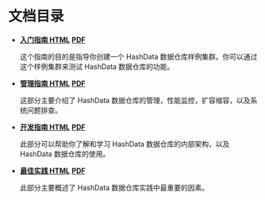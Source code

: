 # 文档目录


- [**入门指南 HTML**](010-getting-started-guide/README.md)  [**PDF**](ref://010-getting-started-guide/010-getting-started-guide.pdf)

	这个指南的目的是指导你创建一个 HashData 数据仓库样例集群。你可以通过这个样例集群来测试 HashData 数据仓库的功能。
	
- [**管理指南 HTML**](020-admin-guide/README.md)  [**PDF**](ref://020-admin-guide/020-admin-guide.pdf)

	这部分主要介绍了 HashData 数据仓库的管理，性能监控，扩容缩容，以及系统问题排查。
	
- [**开发指南 HTML**](040-developer-guide/README.md)  [**PDF**](ref://040-developer-guide/040-developer-guide.pdf)

	此部分可以帮助你了解和学习 HashData 数据仓库的内部架构，以及 HashData 数据仓库的使用。

- [**最佳实践 HTML**](060-best-practices/README.md)  [**PDF**](ref://060-best-practices/060-best-practices.pdf)

	此部分主要概述了 HashData 数据仓库实践中最重要的因素。
